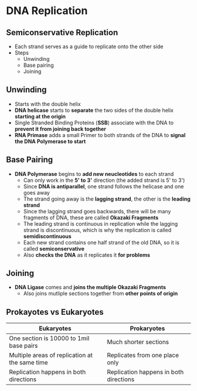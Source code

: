 # DNA Replication
## Semiconservative Replication
- Each strand serves as a guide to replicate onto the other side
- Steps
	- Unwinding
	- Base pairing
	- Joining

## Unwinding
- Starts with the double helix
- **DNA helicase** starts to **separate** the two sides of the double helix **starting at the origin**
- Single Stranded Binding Proteins (**SSB**) associate with the DNA to **prevent it from joining back together**
- **RNA Primase** adds a small Primer to both strands of the DNA to **signal the DNA Polymerase to start**

## Base Pairing
- **DNA Polymerase** begins to **add new neucleotides** to each strand
	- Can only work in the **5' to 3'** direction (the added strand is 5' to 3')
	- Since **DNA is antiparallel**, one strand follows the helicase and one goes away
	- The strand going away is the **lagging strand**, the other is the **leading strand**
	- Since the lagging strand goes backwards, there will be many fragments of DNA, these are called **Okazaki Fragments**
	- The leading strand is continuous in replication while the lagging strand is discontinuous, which is why the replication is called **semidiscontinuous**
	- Each new strand contains one half strand of the old DNA, so it is called **semiconservative**
	- Also **checks the DNA** as it replicates it **for problems**

## Joining
- **DNA Ligase** comes and **joins the multiple Okazaki Fragments**
	- Also joins mutliple sections together from **other points of origin**

## Prokayotes vs Eukaryotes
| Eukaryotes                                     | Prokaryotes                            |
| ---------------------------------------------- | -------------------------------------- |
| One section is 10000 to 1mil base pairs        | Much shorter sections                  |
| Multiple areas of replication at the same time | Replicates from one place only         |
| Replication happens in both directions         | Replication happens in both directions |
